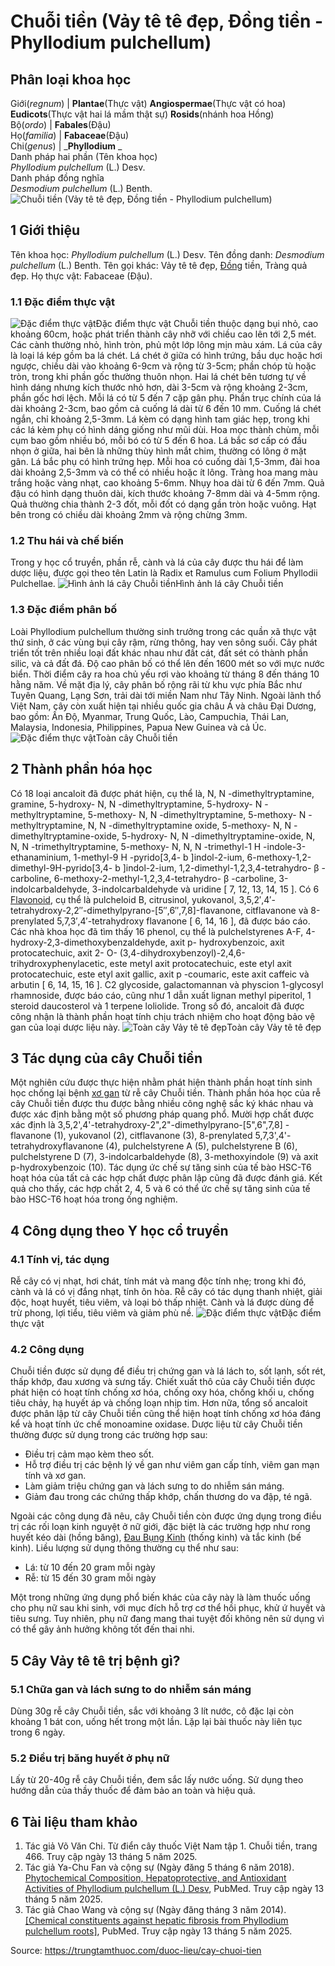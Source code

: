 # Chuỗi tiền (Vảy tê tê đẹp, Đồng tiền - Phyllodium pulchellum)

Phân loại khoa học  
---  
Giới(_regnum_) |  **Plantae**(Thực vật) **Angiospermae**(Thực vật có hoa) **Eudicots**(Thực vật hai lá mầm thật sự) **Rosids**(nhánh hoa Hồng)  
Bộ(_ordo_) | **Fabales**(Đậu)  
Họ(_familia_) | **Fabaceae**(Đậu)  
Chi(_genus_) | _**Phyllodium** _  
Danh pháp hai phần (Tên khoa học)  
_Phyllodium pulchellum_ (L.) Desv.  
Danh pháp đồng nghĩa  
_Desmodium pulchellum_ (L.) Benth.  
![Chuỗi tiền \(Vảy tê tê đẹp, Đồng tiền - Phyllodium pulchellum\)](https://trungtamthuoc.com/images/others/chuoi-tien-6082.jpg)
##  1 Giới thiệu
Tên khoa học: _Phyllodium pulchellum_ (L.) Desv.
Tên đồng danh: _Desmodium pulchellum_ (L.) Benth.
Tên gọi khác: Vảy tê tê đẹp, [Đồng](https://trungtamthuoc.com/hoat-chat/dong "Đồng") tiền, Tràng quả đẹp.
Họ thực vật: Fabaceae (Đậu).
### 1.1 Đặc điểm thực vật
![Đặc điểm thực vật](https://trungtamthuoc.com/images/item/chuoi-tien-1.jpg)Đặc điểm thực vật
Chuỗi tiền thuộc dạng bụi nhỏ, cao khoảng 60cm, hoặc phát triển thành cây nhỡ với chiều cao lên tới 2,5 mét. Các cành thường nhỏ, hình tròn, phủ một lớp lông mịn màu xám.
Lá của cây là loại lá kép gồm ba lá chét. Lá chét ở giữa có hình trứng, bầu dục hoặc hơi ngược, chiều dài vào khoảng 6-9cm và rộng từ 3-5cm; phần chóp tù hoặc tròn, trong khi phần gốc thường thuôn nhọn. Hai lá chét bên tương tự về hình dáng nhưng kích thước nhỏ hơn, dài 3-5cm và rộng khoảng 2-3cm, phần gốc hơi lệch. Mỗi lá có từ 5 đến 7 cặp gân phụ.
Phần trục chính của lá dài khoảng 2-3cm, bao gồm cả cuống lá dài từ 6 đến 10 mm. Cuống lá chét ngắn, chỉ khoảng 2,5-3mm. Lá kèm có dạng hình tam giác hẹp, trong khi các lá kèm phụ có hình dáng giống như mũi dùi.
Hoa mọc thành chùm, mỗi cụm bao gồm nhiều bó, mỗi bó có từ 5 đến 6 hoa. Lá bắc sơ cấp có đầu nhọn ở giữa, hai bên là những thùy hình mắt chim, thường có lông ở mặt gân. Lá bắc phụ có hình trứng hẹp.
Mỗi hoa có cuống dài 1,5-3mm, đài hoa dài khoảng 2,5-3mm và có thể có nhiều hoặc ít lông. Tràng hoa mang màu trắng hoặc vàng nhạt, cao khoảng 5-6mm. Nhụy hoa dài từ 6 đến 7mm.
Quả đậu có hình dạng thuôn dài, kích thước khoảng 7-8mm dài và 4-5mm rộng. Quả thường chia thành 2-3 đốt, mỗi đốt có dạng gần tròn hoặc vuông. Hạt bên trong có chiều dài khoảng 2mm và rộng chừng 3mm.
### 1.2 Thu hái và chế biến
Trong y học cổ truyền, phần rễ, cành và lá của cây được thu hái để làm dược liệu, được gọi theo tên Latin là Radix et Ramulus cum Folium Phyllodii Pulchellae.
![Hình ảnh lá cây Chuỗi tiền](https://trungtamthuoc.com/images/item/chuoi-tien-2.jpg)Hình ảnh lá cây Chuỗi tiền
### 1.3 Đặc điểm phân bố
Loài Phyllodium pulchellum thường sinh trưởng trong các quần xã thực vật thứ sinh, ở các vùng bụi cây rậm, rừng thông, hay ven sông suối. Cây phát triển tốt trên nhiều loại đất khác nhau như đất cát, đất sét có thành phần silic, và cả đất đá. Độ cao phân bố có thể lên đến 1600 mét so với mực nước biển.
Thời điểm cây ra hoa chủ yếu rơi vào khoảng từ tháng 8 đến tháng 10 hằng năm.
Về mặt địa lý, cây phân bố rộng rãi từ khu vực phía Bắc như Tuyên Quang, Lạng Sơn, trải dài tới miền Nam như Tây Ninh. Ngoài lãnh thổ Việt Nam, cây còn xuất hiện tại nhiều quốc gia châu Á và châu Đại Dương, bao gồm: Ấn Độ, Myanmar, Trung Quốc, Lào, Campuchia, Thái Lan, Malaysia, Indonesia, Philippines, Papua New Guinea và cả Úc.
![Đặc điểm thực vật](https://trungtamthuoc.com/images/item/chuoi-tien-0.jpg)Toàn cây Chuỗi tiền
##  2 Thành phần hóa học
Có 18 loại ancaloit đã được phát hiện, cụ thể là, N, N -dimethyltryptamine, gramine, 5-hydroxy- N, N -dimethyltryptamine, 5-hydroxy- N -methyltryptamine, 5-methoxy- N, N -dimethyltryptamine, 5-methoxy- N -methyltryptamine, N, N -dimethyltryptamine oxide, 5-methoxy- N, N -dimethyltryptamine-oxide, 5-hydroxy- N, N -dimethyltryptamine-oxide, N, N, N -trimethyltryptamine, 5-methoxy- N, N, N -trimethyl-1 H -indole-3-ethanaminium, 1-methyl-9 H -pyrido[3,4- b ]indol-2-ium, 6-methoxy-1,2-dimethyl-9H-pyrido[3,4- b ]indol-2-ium, 1,2-dimethyl-1,2,3,4-tetrahydro- β -carboline, 6-methoxy-2-methyl-1,2,3,4-tetrahydro- β -carboline, 3-indolcarbaldehyde, 3-indolcarbaldehyde và uridine [ 7, 12, 13, 14, 15 ].
Có 6 [Flavonoid](https://trungtamthuoc.com/hoat-chat/flavonoid "Flavonoid"), cụ thể là pulcheloid B, citrusinol, yukovanol, 3,5,2′,4′-tetrahydroxy-2,2″-dimethylpyrano-[5″,6″,7,8]-flavanone, citflavanone và 8-prenylated 5,7,3′,4′-tetrahydroxy flavanone [ 6, 14, 16 ], đã được báo cáo.
Các nhà khoa học đã tìm thấy 16 phenol, cụ thể là pulchelstyrenes A-F, 4-hydroxy-2,3-dimethoxybenzaldehyde, axit p- hydroxybenzoic, axit protocatechuic, axit 2- O- (3,4-dihydroxybenzoyl)-2,4,6-trihydroxyphenylacetic, este metyl axit protocatechuic, este etyl axit protocatechuic, este etyl axit gallic, axit p -coumaric, este axit caffeic và arbutin [ 6, 14, 15, 16 ].
C2 glycoside, galactomannan và physcion 1-glycosyl rhamnoside, được báo cáo, cũng như 1 dẫn xuất lignan methyl piperitol, 1 steroid daucosterol và 1 terpene loliolide. Trong số đó, ancaloit đã được công nhận là thành phần hoạt tính chịu trách nhiệm cho hoạt động bảo vệ gan của loại dược liệu này.
![Toàn cây Vảy tê tê đẹp](https://trungtamthuoc.com/images/item/chuoi-tien-3.jpg)Toàn cây Vảy tê tê đẹp
##  3 Tác dụng của cây Chuỗi tiền
Một nghiên cứu được thực hiện nhằm phát hiện thành phần hoạt tính sinh học chống lại bệnh [xơ gan](https://trungtamthuoc.com/bai-viet/xo-gan "xơ gan") từ rễ cây Chuỗi tiền.
Thành phần hóa học của rễ cây Chuỗi tiền được thu được bằng nhiều công nghệ sắc ký khác nhau và được xác định bằng một số phương pháp quang phổ.
Mười hợp chất được xác định là 3,5,2',4'-tetrahydroxy-2",2"-dimethylpyrano-[5",6",7,8] -flavanone (1), yukovanol (2), citflavanone (3), 8-prenylated 5,7,3',4'-tetrahydroxyflavanone (4), pulchelstyrene A (5), pulchelstyrene B (6), pulchelstyrene D (7), 3-indolcarbaldehyde (8), 3-methoxyindole (9) và axit p-hydroxybenzoic (10). Tác dụng ức chế sự tăng sinh của tế bào HSC-T6 hoạt hóa của tất cả các hợp chất được phân lập cũng đã được đánh giá.
Kết quả cho thấy, các hợp chất 2, 4, 5 và 6 có thể ức chế sự tăng sinh của tế bào HSC-T6 hoạt hóa trong ống nghiệm.
##  4 Công dụng theo Y học cổ truyền
### 4.1 Tính vị, tác dụng
Rễ cây có vị nhạt, hơi chát, tính mát và mang độc tính nhẹ; trong khi đó, cành và lá có vị đắng nhạt, tính ôn hòa.
Rễ cây có tác dụng thanh nhiệt, giải độc, hoạt huyết, tiêu viêm, và loại bỏ thấp nhiệt.
Cành và lá được dùng để trừ phong, lợi tiểu, tiêu viêm và giảm phù nề.
![Đặc điểm thực vật](https://trungtamthuoc.com/images/item/chuoi-tien-4.jpg)Đặc điểm thực vật
### 4.2 Công dụng
Chuỗi tiền được sử dụng để điều trị chứng gan và lá lách to, sốt lạnh, sốt rét, thấp khớp, đau xương và sưng tấy. Chiết xuất thô của cây Chuỗi tiền được phát hiện có hoạt tính chống xơ hóa, chống oxy hóa, chống khối u, chống tiêu chảy, hạ huyết áp và chống loạn nhịp tim. Hơn nữa, tổng số ancaloit được phân lập từ cây Chuỗi tiền cũng thể hiện hoạt tính chống xơ hóa đáng kể và hoạt tính ức chế monoamine oxidase.
Dược liệu từ cây Chuỗi tiền thường được sử dụng trong các trường hợp sau:
  * Điều trị cảm mạo kèm theo sốt.
  * Hỗ trợ điều trị các bệnh lý về gan như viêm gan cấp tính, viêm gan mạn tính và xơ gan.
  * Làm giảm triệu chứng gan và lách sưng to do nhiễm sán máng.
  * Giảm đau trong các chứng thấp khớp, chấn thương do va đập, té ngã.


Ngoài các công dụng đã nêu, cây Chuỗi tiền còn được ứng dụng trong điều trị các rối loạn kinh nguyệt ở nữ giới, đặc biệt là các trường hợp như rong huyết kéo dài (hồng băng), [Đau Bụng Kinh](https://trungtamthuoc.com/bai-viet/cach-dau-bung-kinh-va-phong-tranh-dau-bung-kinh "Đau Bụng Kinh") (thống kinh) và tắc kinh (bế kinh).
Liều lượng sử dụng thông thường cụ thể như sau:
  * Lá: từ 10 đến 20 gram mỗi ngày
  * Rễ: từ 15 đến 30 gram mỗi ngày


Một trong những ứng dụng phổ biến khác của cây này là làm thuốc uống cho phụ nữ sau khi sinh, với mục đích hỗ trợ cơ thể hồi phục, khử ứ huyết và tiêu sưng. Tuy nhiên, phụ nữ đang mang thai tuyệt đối không nên sử dụng vì có thể gây ảnh hưởng không tốt đến thai nhi.
##  5 Cây Vảy tê tê trị bệnh gì?
### 5.1 Chữa gan và lách sưng to do nhiễm sán máng
Dùng 30g rễ cây Chuỗi tiền, sắc với khoảng 3 lít nước, cô đặc lại còn khoảng 1 bát con, uống hết trong một lần. Lặp lại bài thuốc này liên tục trong 6 ngày.
### 5.2 Điều trị băng huyết ở phụ nữ
Lấy từ 20-40g rễ cây Chuỗi tiền, đem sắc lấy nước uống. Sử dụng theo hướng dẫn của thầy thuốc để đảm bảo an toàn và hiệu quả.
##  6 Tài liệu tham khảo
  1. Tác giả Võ Văn Chi. Từ điển cây thuốc Việt Nam tập 1. Chuỗi tiền, trang 466. Truy cập ngày 13 tháng 5 năm 2025.
  2. Tác giả Ya-Chu Fan và cộng sự (Ngày đăng 5 tháng 6 năm 2018). [Phytochemical Composition, Hepatoprotective, and Antioxidant Activities of Phyllodium pulchellum (L.) Desv](https://pmc.ncbi.nlm.nih.gov/articles/PMC6100508/), PubMed. Truy cập ngày 13 tháng 5 năm 2025.
  3. Tác giả Chao Wang và cộng sự (Ngày đăng tháng 3 năm 2014). [[Chemical constituents against hepatic fibrosis from Phyllodium pulchellum roots]](https://pubmed.ncbi.nlm.nih.gov/25174106/), PubMed. Truy cập ngày 13 tháng 5 năm 2025.




Source: https://trungtamthuoc.com/duoc-lieu/cay-chuoi-tien